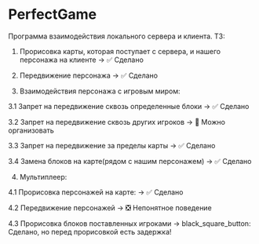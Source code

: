 # PerfectGame
Программа взаимодействия локального сервера и клиента.
ТЗ:
1. Прорисовка карты, которая поступает с сервера, и нашего персонажа на клиенте ->  :white_check_mark: Сделано

2. Передвижение персонажа -> :white_check_mark: Сделано

3. Взаимодействия персонажа с игровым миром:

  3.1 Запрет на передвижение сквозь определенные блоки -> :white_check_mark: Сделано
  
  3.2 Запрет на передвижение сквозь других игроков -> :black_square_button: Можно организовать
  
  3.3 Запрет на передвижение за пределы карты -> :white_check_mark: Сделано
  
  3.4 Замена блоков на карте(рядом с нашим персонажем) -> :white_check_mark: Сделано
  
4. Мультиплеер:

  4.1 Прорисовка персонажей на карте: -> :white_check_mark: Сделано
  
  4.2 Передвижение персонажей -> :negative_squared_cross_mark: Непонятное поведение
  
  4.3 Прорисовка блоков поставленных игроками -> black_square_button: Сделано, но перед прорисовкой есть задержка!

